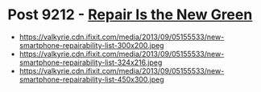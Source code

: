 # Post 9212 - [Repair Is the New Green](https://www.ifixit.com/News/9212/greenpeace-repair-report)

- https://valkyrie.cdn.ifixit.com/media/2013/09/05155533/new-smartphone-repairability-list-300x200.jpeg
- https://valkyrie.cdn.ifixit.com/media/2013/09/05155533/new-smartphone-repairability-list-324x216.jpeg
- https://valkyrie.cdn.ifixit.com/media/2013/09/05155533/new-smartphone-repairability-list-450x300.jpeg
